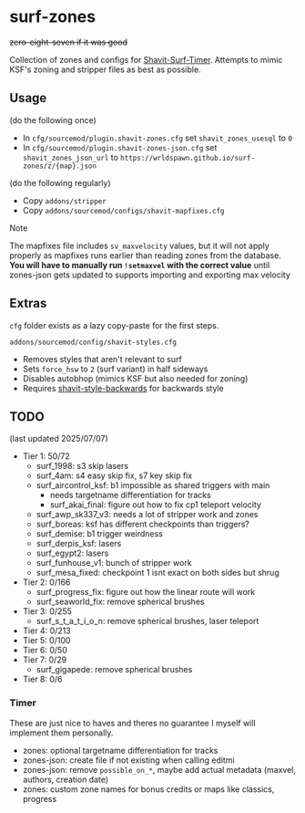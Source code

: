 # surf-zones
~~zero-eight-seven if it was good~~

Collection of zones and configs for [Shavit-Surf-Timer](https://github.com/bhopppp/Shavit-Surf-Timer).
Attempts to mimic KSF's zoning and stripper files as best as possible.

## Usage
(do the following once)
- In `cfg/sourcemod/plugin.shavit-zones.cfg` set `shavit_zones_usesql` to `0`
- In `cfg/sourcemod/plugin.shavit-zones-json.cfg` set `shavit_zones_json_url` to `https://wrldspawn.github.io/surf-zones/z/{map}.json`

(do the following regularly)
- Copy `addons/stripper`
- Copy `addons/sourcemod/configs/shavit-mapfixes.cfg`

> [!NOTE]
> The mapfixes file includes `sv_maxvelocity` values, but it will not apply properly as mapfixes runs earlier than
> reading zones from the database. **You will have to manually run `!setmaxvel` with the correct value** until zones-json
> gets updated to supports importing and exporting max velocity

## Extras
`cfg` folder exists as a lazy copy-paste for the first steps.

`addons/sourcemod/config/shavit-styles.cfg`
- Removes styles that aren't relevant to surf
- Sets `force_hsw` to `2` (surf variant) in half sideways
- Disables autobhop (mimics KSF but also needed for zoning)
- Requires [shavit-style-backwards](https://github.com/PMArkive/random-shavit-bhoptimer-stuff/blob/main/shavit-style-backwards.sp) for backwards style

## TODO
(last updated 2025/07/07)

- Tier 1: 50/72
  - surf_1998: s3 skip lasers
  - surf_4am: s4 easy skip fix, s7 key skip fix
  - surf_aircontrol_ksf: b1 impossible as shared triggers with main
	  - needs targetname differentiation for tracks
	- surf_akai_final: figure out how to fix cp1 teleport velocity
  - surf_awp_sk337_v3: needs a lot of stripper work and zones
  - surf_boreas: ksf has different checkpoints than triggers?
  - surf_demise: b1 trigger weirdness
  - surf_derpis_ksf: lasers
  - surf_egypt2: lasers
  - surf_funhouse_v1: bunch of stripper work
  - surf_mesa_fixed: checkpoint 1 isnt exact on both sides but shrug
- Tier 2: 0/166
  - surf_progress_fix: figure out how the linear route will work
  - surf_seaworld_fix: remove spherical brushes
- Tier 3: 0/255
  - surf_s_t_a_t_i_o_n: remove spherical brushes, laser teleport
- Tier 4: 0/213
- Tier 5: 0/100
- Tier 6: 0/50
- Tier 7: 0/29
  - surf_gigapede: remove spherical brushes
- Tier 8: 0/6

### Timer
These are just nice to haves and theres no guarantee I myself will implement them personally.

- zones: optional targetname differentiation for tracks
- zones-json: create file if not existing when calling editmi
- zones-json: remove `possible_on_*`, maybe add actual metadata (maxvel, authors, creation date)
- zones: custom zone names for bonus credits or maps like classics, progress
